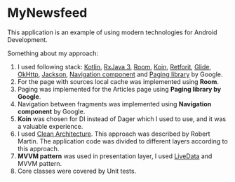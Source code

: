 # MyNewsfeed

This application is an example of using modern technologies for Android Development.

Something about my approach: 
1. I used following stack: [Kotlin](https://kotlinlang.org/), [RxJava 3](https://github.com/ReactiveX/RxJava), [Room](https://developer.android.com/training/data-storage/room), [Koin](https://github.com/InsertKoinIO/koin), [Retforit](https://square.github.io/retrofit/), [Glide](https://github.com/bumptech/glide), [OkHttp](https://square.github.io/okhttp/), [Jackson](https://github.com/FasterXML/jackson), [Navigation component](https://developer.android.com/guide/navigation) and [Paging library](https://developer.android.com/topic/libraries/architecture/paging) by Google.
2. For the page with sources local cache was implemented using **Room**.
3. Paging was implemented for the Articles page using **Paging library by Google**.
4. Navigation between fragments was implemented using **Navigation component** by Google.
5. **Koin** was chosen for DI instead of Dager which I used to use, and it was a valuable experience.
6. I used [Clean Architecture](https://blog.cleancoder.com/uncle-bob/2012/08/13/the-clean-architecture.html). This approach was described by Robert Martin. The application code was divided to different layers according to this approach.
7. **MVVM pattern** was used in presentation layer, I used [LiveData](https://developer.android.com/topic/libraries/architecture/livedata) and MVVM pattern.
8. Core classes were covered by Unit tests.
